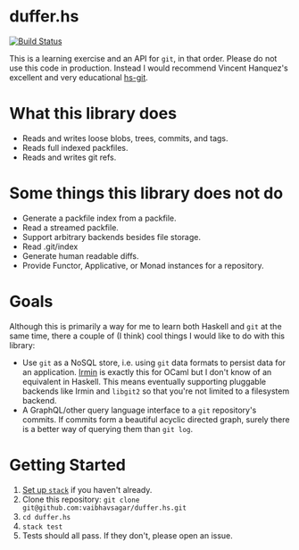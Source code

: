 duffer.hs
=========
[![Build Status](https://travis-ci.org/vaibhavsagar/duffer.hs.svg?branch=master)](https://travis-ci.org/vaibhavsagar/duffer.hs)

This is a learning exercise and an API for `git`, in that order. Please do not
use this code in production. Instead I would recommend Vincent Hanquez's
excellent and very educational [hs-git](https://github.com/vincenthz/hs-git/).

# What this library does

- Reads and writes loose blobs, trees, commits, and tags.
- Reads full indexed packfiles.
- Reads and writes git refs.

# Some things this library does not do

- Generate a packfile index from a packfile.
- Read a streamed packfile.
- Support arbitrary backends besides file storage.
- Read .git/index
- Generate human readable diffs.
- Provide Functor, Applicative, or Monad instances for a repository.

# Goals

Although this is primarily a way for me to learn both Haskell and `git` at the
same time, there a couple of (I think) cool things I would like to do with this
library:

- Use `git` as a NoSQL store, i.e. using `git` data formats to persist data for
  an application. [Irmin](https://github.com/mirage/irmin) is exactly this for
  OCaml but I don't know of an equivalent in Haskell. This means eventually
  supporting pluggable backends like Irmin and `libgit2` so that you're not
  limited to a filesystem backend.
- A GraphQL/other query language interface to a `git` repository's commits. If
  commits form a beautiful acyclic directed graph, surely there is a better way
  of querying them than `git log`.

# Getting Started

1. [Set up `stack`](https://docs.haskellstack.org/en/stable/README/) if you
   haven't already.
1. Clone this repository: `git clone git@github.com:vaibhavsagar/duffer.hs.git`
1. `cd duffer.hs`
1. `stack test`
1. Tests should all pass. If they don't, please open an issue.
